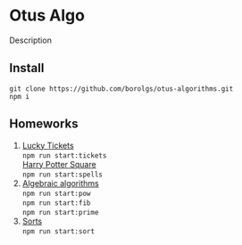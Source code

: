 # Otus Algo

Description

## Install

`git clone https://github.com/borolgs/otus-algorithms.git`  
`npm i`

## Homeworks

1. [Lucky Tickets](./src/tickets/readme.md)  
   `npm run start:tickets`  
   [Harry Potter Square](./src/spells/readme.md)  
   `npm run start:spells`
2. [Algebraic algorithms](./src/algebra/readme.md)  
   `npm run start:pow`  
   `npm run start:fib`  
   `npm run start:prime`
3. [Sorts](src/sort/readme.md)  
   `npm run start:sort`
